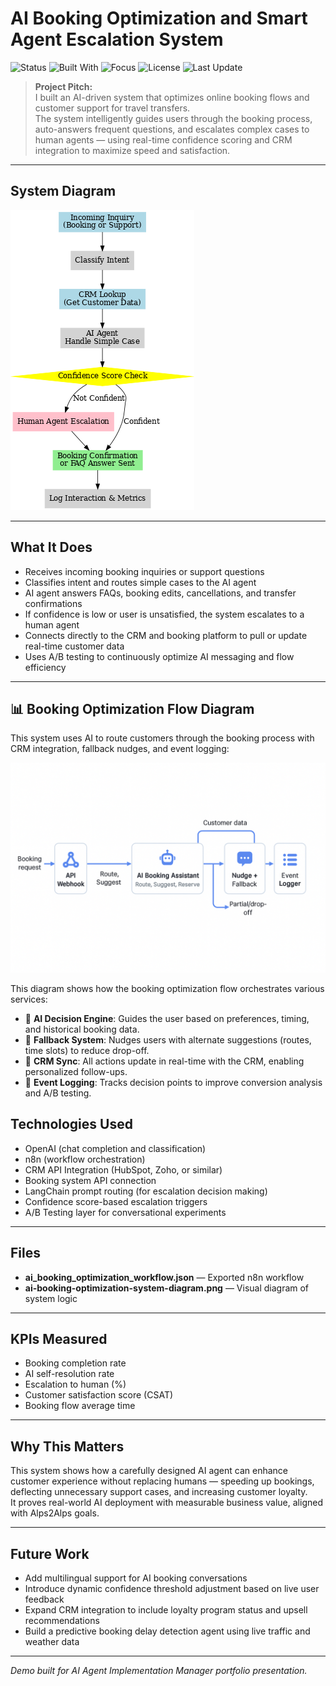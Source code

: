 # AI Booking Optimization and Smart Agent Escalation System

![Status](https://img.shields.io/badge/status-active-brightgreen)
![Built With](https://img.shields.io/badge/built%20with-n8n%20%7C%20CRM%20API%20%7C%20OpenAI-blue)
![Focus](https://img.shields.io/badge/focus-Conversion%20%7C%20Booking%20Automation-green)
![License](https://img.shields.io/badge/license-MIT-lightgrey)
![Last Update](https://img.shields.io/github/last-commit/Isaac24Karat/ai-booking-optimization-system)


> **Project Pitch:**  
> I built an AI-driven system that optimizes online booking flows and customer support for travel transfers.  
> The system intelligently guides users through the booking process, auto-answers frequent questions, and escalates complex cases to human agents — using real-time confidence scoring and CRM integration to maximize speed and satisfaction.

---

## System Diagram

![Booking Optimization and Smart Escalation System Diagram](ai-booking-optimization-system-diagram.png)

---

## What It Does
- Receives incoming booking inquiries or support questions
- Classifies intent and routes simple cases to the AI agent
- AI agent answers FAQs, booking edits, cancellations, and transfer confirmations
- If confidence is low or user is unsatisfied, the system escalates to a human agent
- Connects directly to the CRM and booking platform to pull or update real-time customer data
- Uses A/B testing to continuously optimize AI messaging and flow efficiency

---
## 📊 Booking Optimization Flow Diagram

This system uses AI to route customers through the booking process with CRM integration, fallback nudges, and event logging:

![Diagram](./diagram.png)

This diagram shows how the booking optimization flow orchestrates various services:

- 🎯 **AI Decision Engine**: Guides the user based on preferences, timing, and historical booking data.
- 🧠 **Fallback System**: Nudges users with alternate suggestions (routes, time slots) to reduce drop-off.
- 🔄 **CRM Sync**: All actions update in real-time with the CRM, enabling personalized follow-ups.
- 📅 **Event Logging**: Tracks decision points to improve conversion analysis and A/B testing.



## Technologies Used
- OpenAI (chat completion and classification)
- n8n (workflow orchestration)
- CRM API Integration (HubSpot, Zoho, or similar)
- Booking system API connection
- LangChain prompt routing (for escalation decision making)
- Confidence score-based escalation triggers
- A/B Testing layer for conversational experiments

---

## Files
- **ai_booking_optimization_workflow.json** — Exported n8n workflow
- **ai-booking-optimization-system-diagram.png** — Visual diagram of system logic

---

## KPIs Measured
- Booking completion rate
- AI self-resolution rate
- Escalation to human (%)
- Customer satisfaction score (CSAT)
- Booking flow average time

---

## Why This Matters
This system shows how a carefully designed AI agent can enhance customer experience without replacing humans — speeding up bookings, deflecting unnecessary support cases, and increasing customer loyalty.  
It proves real-world AI deployment with measurable business value, aligned with Alps2Alps goals.

---

## Future Work

- Add multilingual support for AI booking conversations
- Introduce dynamic confidence threshold adjustment based on live user feedback
- Expand CRM integration to include loyalty program status and upsell recommendations
- Build a predictive booking delay detection agent using live traffic and weather data

---
*Demo built for AI Agent Implementation Manager portfolio presentation.*
